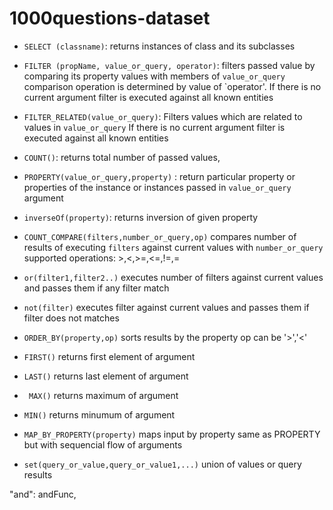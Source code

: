 # 1000questions-dataset



* `SELECT (classname)`: returns instances of class and its subclasses
* `FILTER (propName, value_or_query, operator)`: filters passed value by comparing its property 
values with members of `value_or_query` comparison operation is determined by value of `operator'. If there is no current 
 argument filter is executed against all known entities
* `FILTER_RELATED(value_or_query)`: Filters values which are related to values in `value_or_query` If there is no current 
   argument filter is executed against all known entities
* `COUNT()`: returns total number of passed values,
* `PROPERTY(value_or_query,property)` : return particular property or properties of the instance or
instances passed in `value_or_query` argument

* `inverseOf(property)`: returns inversion of given property

* `COUNT_COMPARE(filters,number_or_query,op)` compares number of results of executing `filters` against current values with
   `number_or_query` supported operations: >,<,>=,<=,!=,=

* `or(filter1,filter2..)` executes number of filters against current values and passes them if any filter match
* `not(filter)` executes filter against current values and passes them if filter does not matches

* `ORDER_BY(property,op)` sorts results by the property op can be '>','<'

* `FIRST()` returns first element of argument

* `LAST()` returns last element of argument

* ` MAX()` returns maximum of argument

* `MIN()` returns minumum of argument

* `MAP_BY_PROPERTY(property)` maps input by property same as PROPERTY but with sequencial flow of arguments

* `set(query_or_value,query_or_value1,...)` union of values or query results

"and": andFunc,
